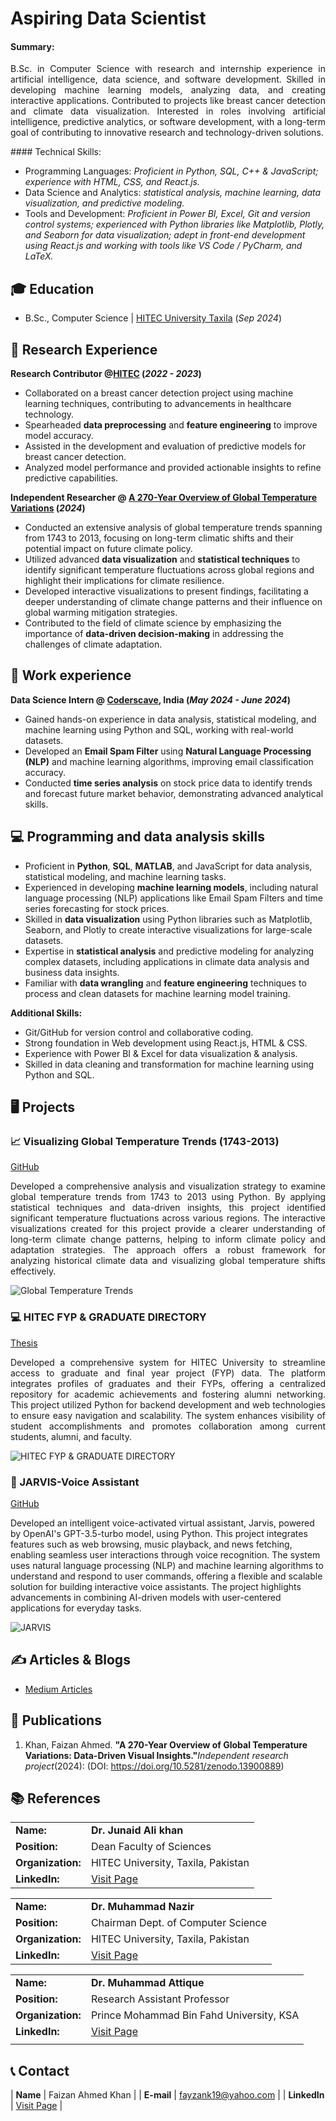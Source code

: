 # Aspiring Data Scientist

#### Summary:  
<p align="justify">
B.Sc. in Computer Science with research and internship experience in artificial intelligence, data science, and software development. Skilled in developing machine learning models, analyzing data, and creating interactive applications. Contributed to projects like breast cancer detection and climate data visualization. Interested in roles involving artificial intelligence, predictive analytics, or software development, with a long-term goal of contributing to innovative research and technology-driven solutions.    
 </p> 
#### Technical Skills:

- Programming Languages: _Proficient in Python, SQL, C++ & JavaScript; experience with HTML, CSS, and React.js._
- Data Science and Analytics: _statistical analysis, machine learning, data visualization, and predictive modeling._
- Tools and Development: _Proficient in Power BI, Excel, Git and version control systems; experienced with Python libraries like Matplotlib, Plotly, and Seaborn for data visualization; adept in front-end development using React.js and working with tools like VS Code / PyCharm, and LaTeX._

## 🎓 Education    		
- B.Sc., Computer Science | <a href="https://www.hitecuni.edu.pk/" target="_blank">HITEC University Taxila</a> (_Sep 2024_)

## 🔬 Research Experience
**Research Contributor @<a href="https://www.hitecuni.edu.pk" target="_blank">HITEC</a> (_2022 - 2023_)**
- Collaborated on a breast cancer detection project using machine learning techniques, contributing to advancements in healthcare technology.
- Spearheaded **data preprocessing** and **feature engineering** to improve model accuracy.
- Assisted in the development and evaluation of predictive models for breast cancer detection.
- Analyzed model performance and provided actionable insights to refine predictive capabilities.
  
**Independent Researcher @ <a href="https://zenodo.org/records/13900889" target="_blank">A 270-Year Overview of Global Temperature Variations</a> (_2024_)**
- Conducted an extensive analysis of global temperature trends spanning from 1743 to 2013, focusing on long-term climatic shifts and their potential impact on future climate policy.
- Utilized advanced **data visualization** and **statistical techniques** to identify significant temperature fluctuations across global regions and highlight their implications for climate resilience.
- Developed interactive visualizations to present findings, facilitating a deeper understanding of climate change patterns and their influence on global warming mitigation strategies.
- Contributed to the field of climate science by emphasizing the importance of **data-driven decision-making** in addressing the challenges of climate adaptation.

## 💼 Work experience 
**Data Science Intern @ <a href="https://coderscave.in/" target="_blank">Coderscave</a>, India (_May 2024 - June 2024_)**
- Gained hands-on experience in data analysis, statistical modeling, and machine learning using Python and SQL, working with real-world datasets.
- Developed an **Email Spam Filter** using **Natural Language Processing (NLP)** and machine learning algorithms, improving email classification accuracy. 
- Conducted **time series analysis** on stock price data to identify trends and forecast future market behavior, demonstrating advanced analytical skills.

## 💻 Programming and data analysis skills
- Proficient in **Python**, **SQL**, **MATLAB**, and JavaScript for data analysis, statistical modeling, and machine learning tasks.
- Experienced in developing **machine learning models**, including natural language processing (NLP) applications like Email Spam Filters and time series forecasting for stock prices.
- Skilled in **data visualization** using Python libraries such as Matplotlib, Seaborn, and Plotly to create interactive visualizations for large-scale datasets.
- Expertise in **statistical analysis** and predictive modeling for analyzing complex datasets, including applications in climate data analysis and business data insights.
- Familiar with **data wrangling** and **feature engineering** techniques to process and clean datasets for machine learning model training.

**Additional Skills:**
  
- Git/GitHub for version control and collaborative coding.
- Strong foundation in Web development using React.js, HTML & CSS.
- Experience with Power BI & Excel for data visualization & analysis.
- Skilled in data cleaning and transformation for machine learning using Python and SQL.

## 🖥️ Projects
### 📈 Visualizing Global Temperature Trends (1743-2013)
<a href="https://github.com/fayzankj/Global-Temperature-Trend-Visualization-1743-2013" target="_blank">GitHub</a>
<p align="justify">
Developed a comprehensive analysis and visualization strategy to examine global temperature trends from 1743 to 2013 using Python. By applying statistical techniques and data-driven insights, this project identified significant temperature fluctuations across various regions. The interactive visualizations created for this project provide a clearer understanding of long-term climate change patterns, helping to inform climate policy and adaptation strategies. The approach offers a robust framework for analyzing historical climate data and visualizing global temperature shifts effectively. 
 </p>

 ![Global Temperature Trends](/assets/img/1.png)

### 💻 HITEC FYP & GRADUATE DIRECTORY
<a href="https://issuu.com/fayzankj/docs/thesis_hfyp" target="_blank">Thesis</a>
<p align="justify">
Developed a comprehensive system for HITEC University to streamline access to graduate and final year project (FYP) data. The platform integrates profiles of graduates and their FYPs, offering a centralized repository for academic achievements and fostering alumni networking. This project utilized Python for backend development and web technologies to ensure easy navigation and scalability. The system enhances visibility of student accomplishments and promotes collaboration among current students, alumni, and faculty. 
 </p>
 
 ![HITEC FYP & GRADUATE DIRECTORY](/assets/img/2.png)

### 🤖 JARVIS-Voice Assistant
<a href="https://github.com/fayzankj/Jarvis-Virtual_Assistant" target="_blank">GitHub</a>

Developed an intelligent voice-activated virtual assistant, Jarvis, powered by OpenAI's GPT-3.5-turbo model, using Python. This project integrates features such as web browsing, music playback, and news fetching, enabling seamless user interactions through voice recognition. The system uses natural language processing (NLP) and machine learning algorithms to understand and respond to user commands, offering a flexible and scalable solution for building interactive voice assistants. The project highlights advancements in combining AI-driven models with user-centered applications for everyday tasks. 

 ![JARVIS](/assets/img/3.png)

## ✍️ Articles & Blogs
- <a href="https://fayzankj.medium.com/" target="_blank">Medium Articles</a>


## 📜 Publications

1. Khan, Faizan Ahmed. **"A 270-Year Overview of Global Temperature Variations: Data-Driven Visual Insights."**_Independent research project_(2024): (DOI: <a href="https://doi.org/10.5281/zenodo.13900889" target="_blank">https://doi.org/10.5281/zenodo.13900889</a>) 

    
## 📚 References

|     |     |
|:----|:----|
| **Name:** | **Dr. Junaid Ali khan** |
| **Position:** | Dean Faculty of Sciences |
| **Organization:** | HITEC University, Taxila, Pakistan |
| **LinkedIn:** | <a href="https://www.linkedin.com/in/engr-dr-prof-junaid-ali-89a8126a/" target="_blank">Visit Page</a> |

|     |     |
|:----|:----|
| **Name:** | **Dr. Muhammad Nazir** |
| **Position:** | Chairman Dept. of Computer Science |
| **Organization:** | HITEC University, Taxila, Pakistan |
| **LinkedIn:** | <a href="https://www.linkedin.com/in/dr-muhammad-nazir-18434617/" target="_blank">Visit Page</a> |

|     |     |
|:----|:----|
| **Name:**   |   **Dr. Muhammad Attique** |
| **Position:**   |   Research Assistant Professor |
| **Organization:**   |   Prince Mohammad Bin Fahd University, KSA |
| **LinkedIn:**   |   <a href="https://www.linkedin.com/in/dr-muhammad-attique-khan-232811141/" target="_blank">Visit Page</a> |
|     |     |

## 📞 Contact

| **Name**   | Faizan Ahmed Khan | 
| **E-mail**   | <a href="mailto:fayzank19@yahoo.com">fayzank19@yahoo.com</a> | 
| **LinkedIn**   | <a href="https://www.linkedin.com/in/fayzankj/" target="_blank">Visit Page</a> | 
